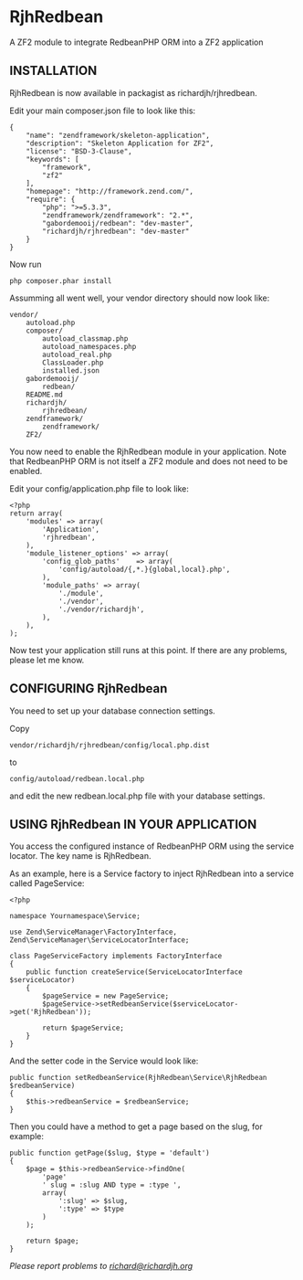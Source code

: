 RjhRedbean
==========

A ZF2 module to integrate RedbeanPHP ORM into a ZF2 application

INSTALLATION
------------

RjhRedbean is now available in packagist as richardjh/rjhredbean.

Edit your main composer.json file to look like this:

	{
		"name": "zendframework/skeleton-application",
		"description": "Skeleton Application for ZF2",
		"license": "BSD-3-Clause",
		"keywords": [
			"framework",
			"zf2"
		],
		"homepage": "http://framework.zend.com/",
		"require": {
			"php": ">=5.3.3",
			"zendframework/zendframework": "2.*",
			"gabordemooij/redbean": "dev-master",
			"richardjh/rjhredbean": "dev-master"
		}
	}


Now run 

	php composer.phar install

Assumming all went well, your vendor directory should now look like:

	vendor/
		autoload.php
		composer/
			autoload_classmap.php
			autoload_namespaces.php
			autoload_real.php
			ClassLoader.php
			installed.json
		gabordemooij/
			redbean/
		README.md
		richardjh/
			rjhredbean/
		zendframework/
			zendframework/
		ZF2/

You now need to enable the RjhRedbean module in your application. Note that RedbeanPHP ORM is not itself a ZF2 module and does not need to be enabled.

Edit your config/application.php file to look like:

	<?php
	return array(
		'modules' => array(
			'Application',
			'rjhredbean',
		),
		'module_listener_options' => array(
			'config_glob_paths'    => array(
				'config/autoload/{,*.}{global,local}.php',
			),
			'module_paths' => array(
				'./module',
				'./vendor',
				'./vendor/richardjh',
			),
		),
	); 

Now test your application still runs at this point. If there are any problems, please let me know.

CONFIGURING RjhRedbean
----------------------

You need to set up your database connection settings. 

Copy 

	vendor/richardjh/rjhredbean/config/local.php.dist 

to 

	config/autoload/redbean.local.php 
	
and edit the new redbean.local.php file with your database settings.

USING RjhRedbean IN YOUR APPLICATION
------------------------------------

You access the configured instance of RedbeanPHP ORM using the service locator. The key name is RjhRedbean.

As an example, here is a Service factory to inject RjhRedbean into a service called PageService:

	<?php

	namespace Yournamespace\Service;

	use Zend\ServiceManager\FactoryInterface,
	Zend\ServiceManager\ServiceLocatorInterface;

	class PageServiceFactory implements FactoryInterface
	{
		public function createService(ServiceLocatorInterface $serviceLocator)
		{
			$pageService = new PageService;
			$pageService->setRedbeanService($serviceLocator->get('RjhRedbean'));

			return $pageService;
		}
	}

And the setter code in the Service would look like:

	public function setRedbeanService(RjhRedbean\Service\RjhRedbean $redbeanService)
	{
		$this->redbeanService = $redbeanService;
	}

Then you could have a method to get a page based on the slug, for example:

	public function getPage($slug, $type = 'default')
	{
		$page = $this->redbeanService->findOne(
			'page'
			' slug = :slug AND type = :type ',
			array(
				':slug' => $slug,
				':type' => $type
			)
		);

		return $page;	
	}
	
*Please report problems to richard@richardjh.org*


